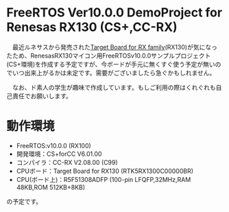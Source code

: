 # FreeRTOS Ver10.0.0 DemoProject for Renesas RX130 (CS+,CC-RX)

　最近ルネサスから発売された[Target Board for RX family](https://www.renesas.com/ja-jp/products/software-tools/boards-and-kits/cpu-mpu-boards/rx-family-target-board.html)(RX130)が気になったため、RenesasRX130マイコン用FreeRTOSv10.0.0サンプルプロジェクト(CS+環境)を作成する予定ですが、今ボードが手元に無くすぐ使う予定が無いのでいつ出来上がるかは未定です。需要がございましたら急ぐかもしれません。  
 
 　なお、ド素人の学生が趣味で作成しています。もしご利用の際はくれぐれも自己責任でお願いします。
 
 # 動作環境
* FreeRTOS:v10.0.0 (RX100)  
* 開発環境：CS+forCC V6.01.00  
* コンパイラ：CC-RX V2.08.00 (C99)  
* CPUボード：Target Board for RX130 (RTK5RX1300C00000BR)  
* CPU(ボード上)：R5F51308ADFP (100-pin LFQFP,32MHz,RAM 48KB,ROM 512KB+8KB)  

の予定です。
